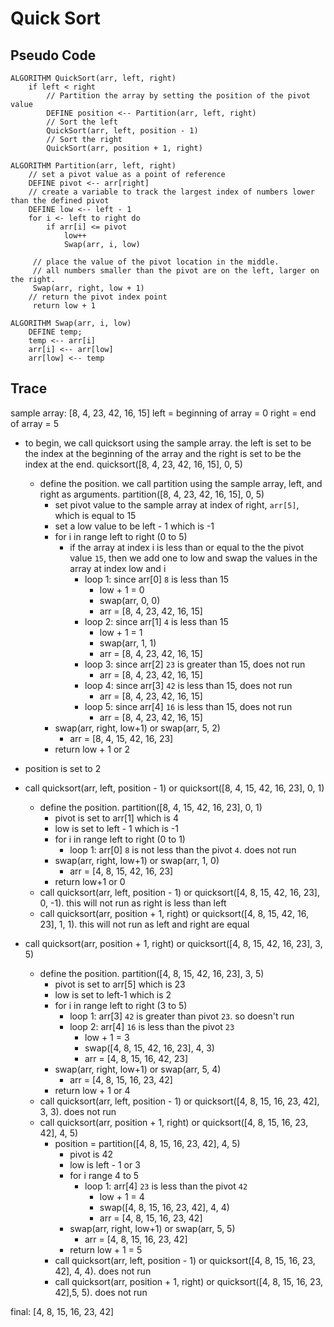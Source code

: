 # Quick Sort

## Pseudo Code
```
ALGORITHM QuickSort(arr, left, right)
    if left < right
        // Partition the array by setting the position of the pivot value
        DEFINE position <-- Partition(arr, left, right)
        // Sort the left
        QuickSort(arr, left, position - 1)
        // Sort the right
        QuickSort(arr, position + 1, right)

ALGORITHM Partition(arr, left, right)
    // set a pivot value as a point of reference
    DEFINE pivot <-- arr[right]
    // create a variable to track the largest index of numbers lower than the defined pivot
    DEFINE low <-- left - 1
    for i <- left to right do
        if arr[i] <= pivot
            low++
            Swap(arr, i, low)

     // place the value of the pivot location in the middle.
     // all numbers smaller than the pivot are on the left, larger on the right.
     Swap(arr, right, low + 1)
    // return the pivot index point
     return low + 1

ALGORITHM Swap(arr, i, low)
    DEFINE temp;
    temp <-- arr[i]
    arr[i] <-- arr[low]
    arr[low] <-- temp
```
## Trace
sample array: [8, 4, 23, 42, 16, 15]
left = beginning of array = 0
right = end of array = 5

* to begin, we call quicksort using the sample array. the left is set to be the index at the beginning of the array and the right is set to be the index at the end. quicksort([8, 4, 23, 42, 16, 15], 0, 5)

  * define the position. we call partition using the sample array, left, and right as arguments. partition([8, 4, 23, 42, 16, 15], 0, 5)
    * set pivot value to the sample array at index of right, `arr[5]`, which is equal to 15
    * set a low value to be left - 1 which is -1
    * for i in range left to right (0 to 5)
      * if the array at index i is less than or equal to the the pivot value `15`, then we add one to low and swap the values in the array at index low and i
        * loop 1: since arr[0] `8` is less than 15
          * low + 1 = 0
          * swap(arr, 0, 0)
          * arr = [8, 4, 23, 42, 16, 15]
        * loop 2: since arr[1] `4` is less than 15
          * low + 1 = 1
          * swap(arr, 1, 1)
          * arr = [8, 4, 23, 42, 16, 15]
        * loop 3: since arr[2] `23` is greater than 15, does not run
          * arr = [8, 4, 23, 42, 16, 15]
        * loop 4: since arr[3] `42` is less than 15, does not run
          * arr = [8, 4, 23, 42, 16, 15]
        * loop 5: since arr[4] `16` is less than 15, does not run
          * arr = [8, 4, 23, 42, 16, 15]
    * swap(arr, right, low+1) or swap(arr, 5, 2)
      * arr = [8, 4, 15, 42, 16, 23]
    * return low + 1 or 2

* position is set to 2
* call quicksort(arr, left, position - 1) or quicksort([8, 4, 15, 42, 16, 23], 0, 1)
  * define the position. partition([8, 4, 15, 42, 16, 23], 0, 1)
    * pivot is set to arr[1] which is 4
    * low is set to left - 1 which is -1
    * for i in range left to right (0 to 1)
      * loop 1: arr[0] `8` is not less than the pivot `4`. does not run
    * swap(arr, right, low+1) or swap(arr, 1, 0)
      * arr = [4, 8, 15, 42, 16, 23]
    * return low+1 or 0
  * call quicksort(arr, left, position - 1) or quicksort([4, 8, 15, 42, 16, 23], 0, -1). this will not run as right is less than left
  * call quicksort(arr, position + 1, right) or quicksort([4, 8, 15, 42, 16, 23], 1, 1). this will not run as left and right are equal

* call quicksort(arr, position + 1, right) or quicksort([4, 8, 15, 42, 16, 23], 3, 5)
  * define the position. partition([4, 8, 15, 42, 16, 23], 3, 5)
    * pivot is set to arr[5] which is 23
    * low is set to left-1 which is 2
    * for i in range left to right (3 to 5)
      * loop 1: arr[3] `42` is greater than pivot `23`. so doesn't run
      * loop 2: arr[4] `16` is less than the pivot `23`
        * low + 1 = 3
        * swap([4, 8, 15, 42, 16, 23], 4, 3)
        * arr = [4, 8, 15, 16, 42, 23]
    * swap(arr, right, low+1) or swap(arr, 5, 4)
      * arr = [4, 8, 15, 16, 23, 42]
    * return low + 1 or 4
  * call quicksort(arr, left, position - 1) or quicksort([4, 8, 15, 16, 23, 42], 3, 3). does not run
  * call quicksort(arr, position + 1, right) or quicksort([4, 8, 15, 16, 23, 42], 4, 5)
    * position = partition([4, 8, 15, 16, 23, 42], 4, 5)
      * pivot is 42
      * low is left - 1 or 3
      * for i range 4 to 5
        * loop 1: arr[4] `23` is less than the pivot `42`
          * low + 1 = 4
          * swap([4, 8, 15, 16, 23, 42], 4, 4)
          * arr = [4, 8, 15, 16, 23, 42]
      * swap(arr, right, low+1) or swap(arr, 5, 5)
        * arr = [4, 8, 15, 16, 23, 42]
      * return low + 1 = 5
    * call quicksort(arr, left, position - 1) or quicksort([4, 8, 15, 16, 23, 42], 4, 4). does not run
    * call quicksort(arr, position + 1, right) or quicksort([4, 8, 15, 16, 23, 42],5, 5). does not run

final: [4, 8, 15, 16, 23, 42]

